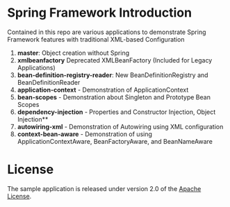 # Spring Framework Introduction

Contained in this repo are various applications to demonstrate Spring Framework features with traditional XML-based Configuration


1.  **master**: Object creation without Spring
2.  **xmlbeanfactory** Deprecated XMLBeanFactory (Included for Legacy Applications)
3.  **bean-definition-registry-reader**: New BeanDefinitionRegistry and BeanDefinitionReader
4.  **application-context** - Demonstration of ApplicationContext
5.  **bean-scopes** - Demonstration about Singleton and Prototype Bean Scopes
6.  **dependency-injection** - Properties and Constructor Injection, Object Injection** 
7.  **autowiring-xml** - Demonstration of Autowiring using XML configuration
8.  **context-bean-aware** - Demonstration of using ApplicationContextAware, BeanFactoryAware, and BeanNameAware


# License

The sample application is released under version 2.0 of the [Apache License](http://www.apache.org/licenses/LICENSE-2.0).
